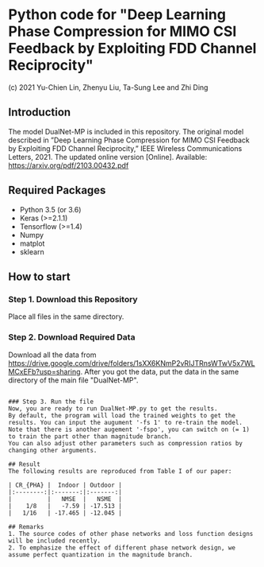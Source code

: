 # Python code for "Deep Learning Phase Compression for MIMO CSI Feedback by Exploiting FDD Channel Reciprocity"
(c) 2021 Yu-Chien Lin, Zhenyu Liu, Ta-Sung Lee and Zhi Ding

## Introduction
The model DualNet-MP is included in this repository. The original model described in ”Deep Learning Phase Compression for MIMO CSI
Feedback by Exploiting FDD Channel Reciprocity,” IEEE Wireless Communications Letters, 2021. The updated online version [Online]. Available: https://arxiv.org/pdf/2103.00432.pdf

## Required Packages
- Python 3.5 (or 3.6)
- Keras (>=2.1.1)
- Tensorflow (>=1.4)
- Numpy
- matplot
- sklearn

## How to start

### Step 1. Download this Repository
Place all files in the same directory.

### Step 2. Download Required Data
Download all the data from https://drive.google.com/drive/folders/1sXX6KNmP2vRIJTRnsWTwV5x7WLMCxEFb?usp=sharing. After you got the data, put the data in the same directory of the main file "DualNet-MP".
```

### Step 3. Run the file
Now, you are ready to run DualNet-MP.py to get the results.
By default, the program will load the trained weights to get the results. You can input the augument '-fs 1' to re-train the model.
Note that there is another augement '-fspo', you can switch on (= 1) to train the part other than magnitude branch.
You can also adjust other parameters such as compression ratios by changing other arguments.

## Result
The following results are reproduced from Table I of our paper:

| CR_{PHA} |  Indoor | Outdoor |
|:--------:|:-------:|:-------:|
|          |   NMSE  |   NSME  |
|    1/8   |   -7.59 | -17.513 |
|   1/16   | -17.465 | -12.045 |

## Remarks
1. The source codes of other phase networks and loss function designs will be included recently.
2. To emphasize the effect of different phase network design, we assume perfect quantization in the magnitude branch.
